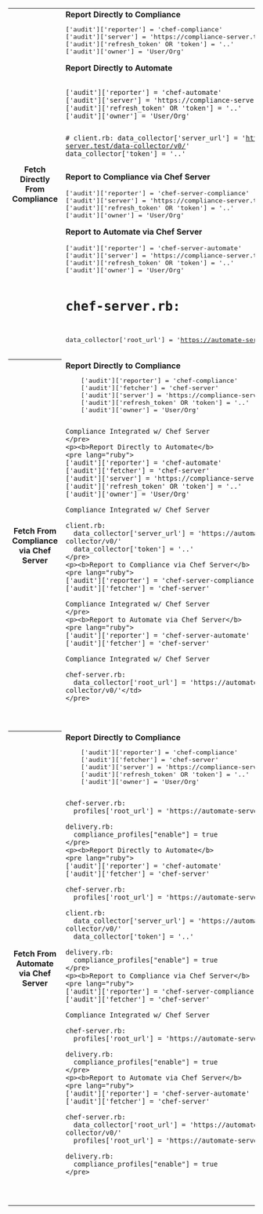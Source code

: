 <table>
<tr>
  <th>Fetch Directly From Compliance</th>
  <td><b>Report Directly to Compliance</b>
<pre lang="ruby">
['audit']['reporter'] = 'chef-compliance'
['audit']['server'] = 'https://compliance-server.test/api'
['audit']['refresh_token' OR 'token'] = '..'
['audit']['owner'] = 'User/Org'
</pre>
<p><b>Report Directly to Automate</b>
<pre lang="ruby"><code>
['audit']['reporter'] = 'chef-automate'
['audit']['server'] = 'https://compliance-server.test/api'
['audit']['refresh_token' OR 'token'] = '..'
['audit']['owner'] = 'User/Org'


&#35; client.rb:
data_collector['server_url'] = 'https://automate-server.test/data-collector/v0/'
data_collector['token'] = '..'
</code></pre>
<p><b>Report to Compliance via Chef Server</b>
<pre lang="ruby">
['audit']['reporter'] = 'chef-server-compliance'
['audit']['server'] = 'https://compliance-server.test/api'
['audit']['refresh_token' OR 'token'] = '..'
['audit']['owner'] = 'User/Org'
</pre>
<p><b>Report to Automate via Chef Server</b>
<pre lang="ruby">
['audit']['reporter'] = 'chef-server-automate'
['audit']['server'] = 'https://compliance-server.test/api'
['audit']['refresh_token' OR 'token'] = '..'
['audit']['owner'] = 'User/Org'

# chef-server.rb:
data_collector['root_url'] = 'https://automate-server.test/data-collector/v0/'
</pre>
  </td>
</tr>
<tr>
  <th>Fetch From Compliance via Chef Server</th>
  <td><b>Report Directly to Compliance</b>
    <pre lang="ruby">
    ['audit']['reporter'] = 'chef-compliance'
    ['audit']['fetcher'] = 'chef-server'
    ['audit']['server'] = 'https://compliance-server.test/api'
    ['audit']['refresh_token' OR 'token'] = '..'
    ['audit']['owner'] = 'User/Org'

    Compliance Integrated w/ Chef Server
    </pre>
    <p><b>Report Directly to Automate</b>
    <pre lang="ruby">
    ['audit']['reporter'] = 'chef-automate'
    ['audit']['fetcher'] = 'chef-server'
    ['audit']['server'] = 'https://compliance-server.test/api'
    ['audit']['refresh_token' OR 'token'] = '..'
    ['audit']['owner'] = 'User/Org'

    Compliance Integrated w/ Chef Server

    client.rb:
      data_collector['server_url'] = 'https://automate-server.test/data-collector/v0/'
      data_collector['token'] = '..'
    </pre>
    <p><b>Report to Compliance via Chef Server</b>
    <pre lang="ruby">
    ['audit']['reporter'] = 'chef-server-compliance'
    ['audit']['fetcher'] = 'chef-server'

    Compliance Integrated w/ Chef Server
    </pre>
    <p><b>Report to Automate via Chef Server</b>
    <pre lang="ruby">
    ['audit']['reporter'] = 'chef-server-automate'
    ['audit']['fetcher'] = 'chef-server'

    Compliance Integrated w/ Chef Server

    chef-server.rb:
      data_collector['root_url'] = 'https://automate-server.test/data-collector/v0/'</td>
    </pre>
  </td>
</tr>
<tr>
  <th>Fetch From Automate via Chef Server</th>
  <td><b>Report Directly to Compliance</b>
    <pre lang="ruby">
    ['audit']['reporter'] = 'chef-compliance'
    ['audit']['fetcher'] = 'chef-server'
    ['audit']['server'] = 'https://compliance-server.test/api'
    ['audit']['refresh_token' OR 'token'] = '..'
    ['audit']['owner'] = 'User/Org'

    chef-server.rb:
      profiles['root_url'] = 'https://automate-server.test'

    delivery.rb:
      compliance_profiles["enable"] = true
    </pre>
    <p><b>Report Directly to Automate</b>
    <pre lang="ruby">
    ['audit']['reporter'] = 'chef-automate'
    ['audit']['fetcher'] = 'chef-server'

    chef-server.rb:
      profiles['root_url'] = 'https://automate-server.test'

    client.rb:
      data_collector['server_url'] = 'https://automate-server.test/data-collector/v0/'
      data_collector['token'] = '..'

    delivery.rb:
      compliance_profiles["enable"] = true
    </pre>
    <p><b>Report to Compliance via Chef Server</b>
    <pre lang="ruby">
    ['audit']['reporter'] = 'chef-server-compliance'
    ['audit']['fetcher'] = 'chef-server'

    Compliance Integrated w/ Chef Server

    chef-server.rb:
      profiles['root_url'] = 'https://automate-server.test'

    delivery.rb:
      compliance_profiles["enable"] = true
    </pre>
    <p><b>Report to Automate via Chef Server</b>
    <pre lang="ruby">
    ['audit']['reporter'] = 'chef-server-automate'
    ['audit']['fetcher'] = 'chef-server'

    chef-server.rb:
      data_collector['root_url'] = 'https://automate-server.test/data-collector/v0/'
      profiles['root_url'] = 'https://automate-server.test'

    delivery.rb:
      compliance_profiles["enable"] = true
    </pre>
  </td>
</tr>
</table>
